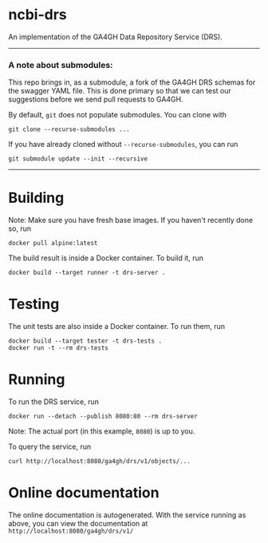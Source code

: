 # ncbi-drs
An implementation of the GA4GH Data Repository Service (DRS).

----

### A note about submodules:

This repo brings in, as a submodule, a fork of the GA4GH DRS schemas for the 
swagger YAML file. This is done primary so that we can test our suggestions
before we send pull requests to GA4GH.

By default, `git` does not populate submodules.
You can clone with
```
git clone --recurse-submodules ...
```
If you have already cloned without `--recurse-submodules`,
you can run
```
git submodule update --init --recursive
```

----

# Building
Note: Make sure you have fresh base images.
If you haven't recently done so, run
```
docker pull alpine:latest
```

The build result is inside a Docker container. To build it, run
```
docker build --target runner -t drs-server .
```

# Testing
The unit tests are also inside a Docker container. To run them, run
```
docker build --target tester -t drs-tests .
docker run -t --rm drs-tests
```

# Running
To run the DRS service, run
```
docker run --detach --publish 8080:80 --rm drs-server
```
Note: The actual port (in this example, `8080`) is up to you.

To query the service, run
```
curl http://localhost:8080/ga4gh/drs/v1/objects/...
```

# Online documentation
The online documentation is autogenerated.
With the service running as above,
you can view the documentation at
`http://localhost:8080/ga4gh/drs/v1/`
